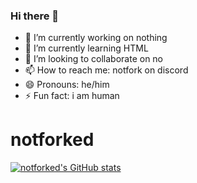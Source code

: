 ### Hi there 👋

- 🔭 I’m currently working on nothing
- 🌱 I’m currently learning HTML
- 👯 I’m looking to collaborate on no
- 📫 How to reach me: notfork on discord
- 😄 Pronouns: he/him
- ⚡ Fun fact: i am human
# notforked
[![notforked's GitHub stats](https://github-readme-stats.vercel.app/api?username=notforked&show_icons=true&theme=github_dark)](#stats)
